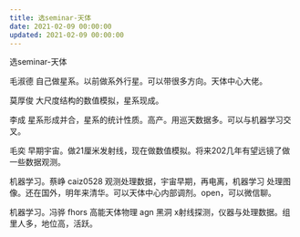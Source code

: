 ```yaml
---
title: 选seminar-天体
date: 2021-02-09 00:00:00
updated: 2021-02-09 00:00:00
---
```


选seminar-天体

毛淑德 自己做星系。以前做系外行星。可以带很多方向。天体中心大佬。

莫厚俊 大尺度结构的数值模拟，星系现成。

李成 星系形成并合，星系的统计性质。高产。用巡天数据多。可以与机器学习交叉。

毛奕 早期宇宙。做21厘米发射线，现在做数值模拟。将来202几年有望远镜了做一些数据观测。

机器学习。蔡峥 caiz0528 观测处理数据，宇宙早期，再电离，机器学习 处理图像。还在国外，明年来清华。可以天体中心内部调剂。open，可以微信聊。

机器学习。冯骅 fhors 高能天体物理 agn 黑洞 x射线探测，仪器与处理数据。组里人多，地位高，活跃。
